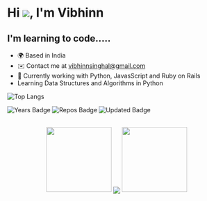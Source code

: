# Hi ![](https://user-images.githubusercontent.com/18350557/176309783-0785949b-9127-417c-8b55-ab5a4333674e.gif), I'm Vibhinn
I'm learning to code.....
-------------------------------------------------------------------------
* 🌍 Based in India
* ✉️ Contact me at [vibhinnsinghal@gmail.com](mailto:vibhinnsinghal@gmail.com)
* 🧠 Currently working with Python, JavasScript and Ruby on Rails
* Learning Data Structures and Algorithms in Python

![Top Langs](https://github-readme-stats.vercel.app/api/top-langs/?username=VibhinnS&theme=tokyonight)
<div>
   <img src="https://badges.pufler.dev/years/VibhinnS" alt="Years Badge"  /> 
   <img src="https://badges.pufler.dev/repos/VibhinnS" alt="Repos Badge"  /> 
   <img src="https://badges.pufler.dev/commits/monthly/VibhinnS" alt="Updated Badge"  /> 
</div>
<br>

<div align="center">
   <p align="center">
      <a>
      <img height="150" width="150" src="https://github.com/kishanrajput23/kishanrajput23/blob/main/images/left.png">
      <img align="center" src="https://github-readme-streak-stats.herokuapp.com/?user=VibhinnS&theme=dark&hide_border=true"/>
      <img height="150" width="150" src="https://github.com/kishanrajput23/kishanrajput23/blob/main/images/right.png">
      </a>
   </p>
</div>
